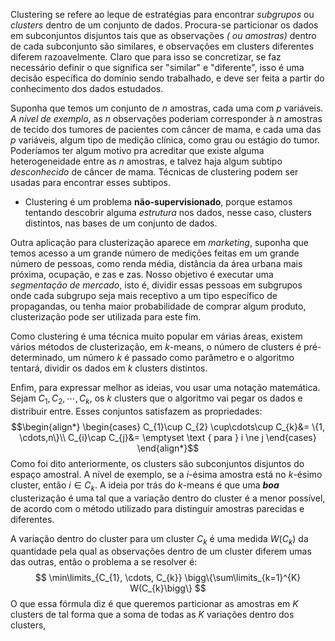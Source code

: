 Clustering se refere ao leque de estratégias para encontrar *subgrupos* ou *clusters* dentro de um conjunto de dados. 
Procura-se particionar os dados em subconjuntos disjuntos tais que as observações *( ou amostras)* dentro de cada subconjunto são similares, e observações em clusters diferentes diferem razoavelmente.
Claro que para isso se concretizar, se faz necessário definir o que significa ser "similar" e "diferente", isso é uma decisão específica do domínio sendo trabalhado, e deve ser feita a partir do conhecimento dos dados estudados.

Suponha que temos um conjunto de $n$ amostras, cada uma com $p$ variáveis. *A nível de exemplo*, as $n$ observações poderiam corresponder à $n$ amostras de tecido dos tumores de pacientes com câncer de mama, e cada uma das $p$ variáveis, algum tipo de medição clínica, como grau ou estágio do tumor.
Poderíamos ter algum motivo pra acreditar que existe alguma heterogeneidade entre as $n$  amostras, e talvez haja algum subtipo *desconhecido* de câncer de mama. Técnicas de clustering podem ser usadas para encontrar esses subtipos.

- Clustering é um problema **não-supervisionado**, porque estamos tentando descobrir alguma *estrutura* nos dados, nesse caso, clusters distintos, nas bases de um conjunto de dados.

Outra aplicação para clusterização aparece em *marketing*, suponha que temos acesso a um grande número de medições feitas em um grande número de pessoas, como renda média, distância da área urbana mais próxima, ocupação, e zas e zas. Nosso objetivo é executar uma *segmentação de mercado*, isto é, dividir essas pessoas em subgrupos onde cada subgrupo seja mais receptivo a um tipo específico de propagandas, ou tenha maior probabilidade de comprar algum produto, clusterização pode ser utilizada para este fim.

Como clustering é uma técnica muito popular em várias áreas, existem vários métodos de clusterização, em $k$-means, o número de clusters é pré-determinado, um número $k$ é passado como parâmetro e o algoritmo tentará, dividir os dados em $k$ clusters distintos.

Enfim, para expressar melhor as ideias, vou usar uma notação matemática. Sejam $C_{1}, C_{2}, \cdots, C_{k}$, os $k$ clusters que o algoritmo vai pegar os dados e distribuir entre. Esses conjuntos satisfazem as propriedades:
$$\begin{align*}
\begin{cases}
C_{1}\cup C_{2} \cup\cdots\cup C_{k}&= \{1, \cdots,n\}\\
C_{i}\cap C_{j}&= \emptyset \text { para } i \ne j
\end{cases}
\end{align*}$$
Como foi dito anteriormente, os clusters são subconjuntos disjuntos do espaço amostral. A nível de exemplo, se a $i$-ésima amostra está no $k$-ésimo cluster, então $i \in C_{k}$. A ideia por trás do $k$-means é que uma ***boa*** clusterização é uma tal que a variação dentro do cluster é a menor possível, de acordo com o método utilizado para distinguir amostras parecidas e diferentes.

A variação dentro do cluster para um cluster $C_{k}$ é uma medida $W(C_{k})$ da quantidade pela qual as observações dentro de um cluster diferem umas das outras, então o problema a se resolver é:
$$
\min\limits_{C_{1}, \cdots, C_{k}} \bigg\{\sum\limits_{k=1}^{K} W(C_{k}\bigg\} 
$$
O que essa fórmula diz é que queremos particionar as amostras em $K$ clusters de tal forma que a soma de todas as $K$ variações dentro dos clusters, 

